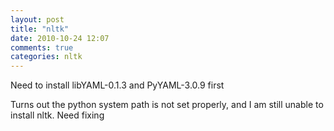 ```yaml
---
layout: post
title: "nltk"
date: 2010-10-24 12:07
comments: true
categories: nltk 
---
```


Need to install libYAML-0.1.3 and PyYAML-3.0.9 first

Turns out the python system path is not set properly, and I am still unable to install nltk. Need fixing

